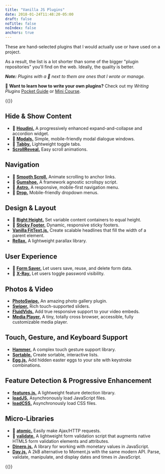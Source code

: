 ```yaml
---
title: "Vanilla JS Plugins"
date: 2018-01-24T11:48:20-05:00
draft: false
noTitle: false
noIndex: false
anchors: true
---
```


These are hand-selected plugins that I would actually use or have used on a project.

As a result, the list is a lot shorter than some of the bigger "plugin repositories" you'll find on the web. Ideally, the quality is better.

*__Note:__ Plugins with a 👋 next to them are ones that I wrote or manage.*

<div class="callout">
🚀 <strong>Want to learn how to write your own plugins?</strong> Check out my <em>Writing Plugins</em> <a href="https://gomakethings.com/guides/web-apps/">Pocket Guide</a> or <a href="https://gomakethings.com/courses/web-apps/">Mini Course</a>.
</div>

{{<toc>}}

## Hide & Show Content

- 👋 **[Houdini.](https://github.com/cferdinandi/houdini/)** A progressively enhanced expand-and-collapse and accordion widget.
- 👋 **[Modals.](https://github.com/cferdinandi/modals/)** Simple, mobile-friendly modal dialogue windows.
- 👋 **[Tabby.](https://github.com/cferdinandi/tabby/)** Lightweight toggle tabs.
- **[ScrollReveal.](https://scrollrevealjs.org/)** Easy scroll animations.


## Navigation

- 👋 **[Smooth Scroll.](https://github.com/cferdinandi/smooth-scroll/)** Animate scrolling to anchor links.
- 👋 **[Gumshoe.](https://github.com/cferdinandi/gumshoe/)** A framework agnostic scrollspy script.
- 👋 **[Astro.](https://github.com/cferdinandi/astro/)** A responsive, mobile-first navigation menu.
- 👋 **[Drop.](https://github.com/cferdinandi/drop/)** Mobile-friendly dropdown menus.


## Design & Layout

- 👋 **[Right Height.](https://github.com/cferdinandi/right-height/)** Set variable content containers to equal height.
- 👋 **[Sticky Footer.](https://github.com/cferdinandi/sticky-footer/)** Dynamic, responsive sticky footers.
- **[Vanilla FitText.js.](https://github.com/adactio/FitText.js)** Create scalable headlines that fill the width of a parent element.
- **[Rellax.](https://dixonandmoe.com/rellax/)** A lightweight parallax library.


## User Experience

- 👋 **[Form Saver.](https://github.com/cferdinandi/form-saver/)** Let users save, reuse, and delete form data.
- 👋 **[X-Ray.](https://github.com/cferdinandi/x-ray/)** Let users toggle password visibility.


## Photos & Video

- **[PhotoSwipe.](http://photoswipe.com/)** An amazing photo gallery plugin.
- **[Swiper.](http://idangero.us/swiper/)** Rich touch-supported sliders.
- **[FluidVids.](https://github.com/toddmotto/fluidvids)** Add true responsive support to your video embeds.
- **[Media Player.](https://github.com/jonathantneal/media-player)** A tiny, totally cross browser, accessible, fully customizable media player.


## Touch, Gesture, and Keyboard Support

- **[Hammer.](http://hammerjs.github.io/)** A complex touch gesture support library.
- **[Sortable.](http://rubaxa.github.io/Sortable/)** Create sortable, interactive lists.
- **[Egg.js.](http://thatmikeflynn.com/egg.js/)** Add hidden easter eggs to your site with keystroke combinations.


## Feature Detection & Progressive Enhancement

- **[features.js.](http://featurejs.com/)** A lightweight feature detection library.
- **[loadJS.](https://github.com/filamentgroup/loadJS/)** Asynchronously load JavaScript files.
- **[loadCSS.](https://github.com/filamentgroup/loadCSS/)** Asynchronously load CSS files.


## Micro-Libraries

- 👋 **[atomic.](https://github.com/cferdinandi/atomic)** Easily make Ajax/HTTP requests.
- 👋 **[validate.](https://github.com/cferdinandi/validate)** A lightweight form validation script that augments native HTML5 form validation elements and attributes.
- **[Dinero.js.](https://sarahdayan.github.io/dinero.js/)** A library for working with monetary values in JavaScript.
- **[Day.js.](https://github.com/xx45/dayjs)** A 2kB alternative to Moment.js with the same modern API. Parse, validate, manipulate, and display dates and times in JavaScript.

{{<mailchimp intro>}}